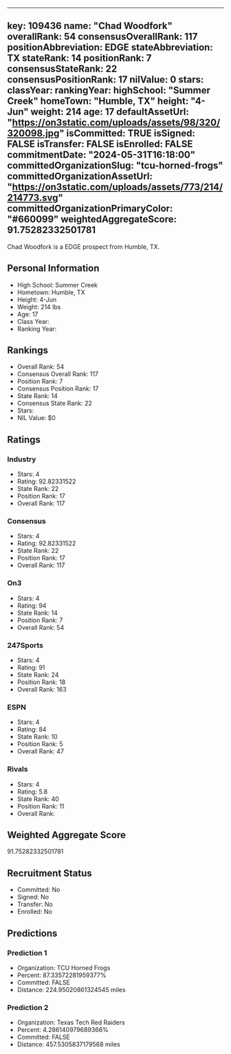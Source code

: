 ---
  key: 109436
  name: "Chad Woodfork"
  overallRank: 54
  consensusOverallRank: 117
  positionAbbreviation: EDGE
  stateAbbreviation: TX
  stateRank: 14
  positionRank: 7
  consensusStateRank: 22
  consensusPositionRank: 17
  nilValue: 0
  stars: 
  classYear: 
  rankingYear: 
  highSchool: "Summer Creek"
  homeTown: "Humble, TX"
  height: "4-Jun"
  weight: 214
  age: 17
  defaultAssetUrl: "https://on3static.com/uploads/assets/98/320/320098.jpg"
  isCommitted: TRUE
  isSigned: FALSE
  isTransfer: FALSE
  isEnrolled: FALSE
  commitmentDate: "2024-05-31T16:18:00"
  committedOrganizationSlug: "tcu-horned-frogs"
  committedOrganizationAssetUrl: "https://on3static.com/uploads/assets/773/214/214773.svg"
  committedOrganizationPrimaryColor: "#660099"
  weightedAggregateScore: 91.75282332501781
  ---
  
  Chad Woodfork is a EDGE prospect from Humble, TX.
  
  ## Personal Information
  - High School: Summer Creek
  - Hometown: Humble, TX
  - Height: 4-Jun
  - Weight: 214 lbs
  - Age: 17
  - Class Year: 
  - Ranking Year: 
  
  ## Rankings
  - Overall Rank: 54
  - Consensus Overall Rank: 117
  - Position Rank: 7
  - Consensus Position Rank: 17
  - State Rank: 14
  - Consensus State Rank: 22
  - Stars: 
  - NIL Value: $0
  
  ## Ratings
  
  ### Industry
  - Stars: 4
  - Rating: 92.82331522
  - State Rank: 22
  - Position Rank: 17
  - Overall Rank: 117
  
  ### Consensus
  - Stars: 4
  - Rating: 92.82331522
  - State Rank: 22
  - Position Rank: 17
  - Overall Rank: 117
  
  ### On3
  - Stars: 4
  - Rating: 94
  - State Rank: 14
  - Position Rank: 7
  - Overall Rank: 54
  
  ### 247Sports
  - Stars: 4
  - Rating: 91
  - State Rank: 24
  - Position Rank: 18
  - Overall Rank: 163
  
  ### ESPN
  - Stars: 4
  - Rating: 84
  - State Rank: 10
  - Position Rank: 5
  - Overall Rank: 47
  
  ### Rivals
  - Stars: 4
  - Rating: 5.8
  - State Rank: 40
  - Position Rank: 11
  - Overall Rank: 
  
  ## Weighted Aggregate Score
  91.75282332501781
  
  ## Recruitment Status
  - Committed: No
  - Signed: No
  - Transfer: No
  - Enrolled: No
  
  
  
  ## Predictions
  
  ### Prediction 1
  - Organization: TCU Horned Frogs
  - Percent: 87.33572281959377%
  - Committed: FALSE
  - Distance: 224.95020861324545 miles
  
  ### Prediction 2
  - Organization: Texas Tech Red Raiders
  - Percent: 4.286140979689366%
  - Committed: FALSE
  - Distance: 457.5305837179568 miles
  